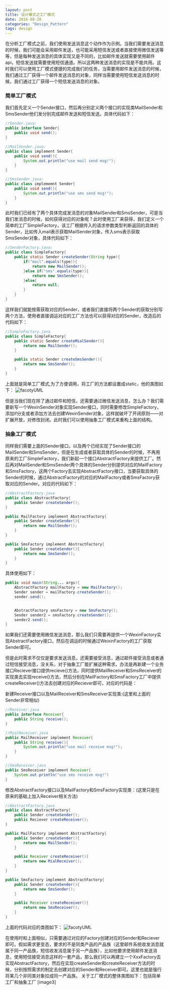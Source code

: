 ```yaml
---
layout: post
title: 设计模式之工厂模式
date: 2016-08-20
categories: "Design_Pattern"
tags: design
---
```


在分析工厂模式之前，我们使用发送消息这个动作作为示例。当我们需要发送消息的时候，我们可能会采用邮件发送，也可能采用短信发送或者直接使用微信发送等等，但是每种发送消息的具体实现又是不同的，比如邮件发送就需要使用邮件api，短信发送就需要使用短信通道。所以这两种发送消息的实现是不能共用。这时我们可以使用工厂模式便捷的完成我们的任务，当需要用邮件发送消息的时候，我们通过工厂获得一个邮件发送消息的对象，同样当需要使用短信发送消息的时候，我们通过工厂获得一个短信发送消息的对象。

### 简单工厂模式

我们首先定义一个Sender接口，然后再分别定义两个接口的实现类MailSender和SmsSender他们发分别完成邮件发送和短信发送。具体代码如下：

```java
//Sender.java:
public interface Sender{
    public void send();
}

//MailSender.java:
public class implement Sender{
    public void send(){
        System.out.println("use mail send msg!");
    }
}

//SmsSender.java:
public class implememnt Sender{
    public void send(){
        System.out.println("use sms send msg!");
    }
}
```

此时我们已经有了两个具体完成发消息的对象MailSender和SmsSender，可是当我们发消息的时候，如何获得对应的对象呢？此时使用工厂来获得，我们定义一个简单的工厂SimpleFactory，该工厂根据传入的请求参数类型判断返回的具体的Sender，比如传入mail表示获取MailSender对象，传入sms表示获取SmsSender对象，具体代码如下：
```java
//SenderFactory.java:
public class SimpleFactory{
    public static Sender createSender(String type){
        if("mail".equals(type)){
            return new MailSender();     
        }else if("sms".equals(type)){
            return new SmsSender();
        }else{
            return null;
        }
    }
}
```
这样我们就能按需获取对应的Sender，或者我们直接将两个Sender的获取分别写两个方法，使用者直接调运对应的工厂方法也可以获得对应的Sender，改造后的代码如下：
```java
//SimpleFactory.java
public class SimpleFactory{
    public static Sender createMialSender(){
        return new MailSender();
    }

    public static Sender createSmsSender(){
        return new SmsSender();
    }
}
```
上面就是简单工厂模式,为了方便调用，将工厂的方法都设置成static，他的类图如下：
![facotyUML](http://ox1nrsgam.bkt.clouddn.com/designerFactory.png)

但是当我们现在除了通过邮件和短信，还需要通过微信发送消息，怎么办？我们需要新写一个WexinSender对象实现Sender接口，同时需要修改SimpleFactory，添加if分支或者添加方法去创建WexinSender对象，这样就破坏了开闭原则——对扩展开放，对修改封闭。此时我们可以使用抽象工厂模式来重构上面的结构。

### 抽象工厂模式

同样我们需要上面的Sender接口，以及两个已经实现了Sender接口的MailSender和SmsSender，但是在生成或者获取具体的Sender的时候，不再用原来的工厂SimpleFactory，我们新起一个接口AbstractFactory来提供工厂。然后再对MailSender和SmsSender两个具体的Sender分别提供对应的MailFactory和SmsFactory，这两个Factory去实现AbstractFactory接口，当要获取具体的Sender的时候，通过AbstractFactory的对应的MailFactory或者SmsFactory获取对应的Sender。对应的代码如下：

```java
//AbstractFactory.java
public class AbstractFactory{
    public Sender createSender();
}

public MailFactory implement AbstractFactory{
    public Sender createSender(){
        return new MailSender();
    }
}

public SmsFactory implement AbstractFactory{
    public Sender createSender(){
        return new SmsSender();
    }
}
```
具体使用如下：
```java
public void main(String... args){
    AbstractFactory mailFactory = new MailFactory();
    Sender sender = mailFactory.createSender();
    sender.send();


    AbstractFactory smsFactory = new SmsFactory();
    Sender sender2 = smsFactory.createSender();
    sender2.send();
}
```
如果我们还需要使用微信发送消息，那么我们只需要再提供一个WexinFactory实现AbstractFactory接口，然后在调运的时候通过WeixinFactory的工厂获取Sender即可。

但是此时需求不仅仅是要求发送消息，还需要接受消息，通过邮件接受消息或者通过短信接受消息，没关系，对于抽象工厂能扩展这种需求。办法是再新建一个业务接口Reciever接口提供recieve()方法，同时提供MailReceiver和SmsReceiver的实现类去实现receive()方法，然后分别在MailFactory和SmsFactory工厂中提供createReceiver()方法去创建对应的Reciever即可，对应的代码是：

新建Receiver接口以及MailReceiver和SmsReceiver实现类:(这里和上面的Sender非常相似)
```java
//Receiver.java
public interface Receiver{
    public String receive();
}

//MialReceiver.java
public MailReceiver implement Receiver{
    public String receive(){
        System.out.println("use mail receive msg!");
    }
}

//SmsReceiver.java
public SmsReceiver implement Receiver{
    System.out.println("use sms receive msg!")
}
```
修改AbstractFactory接口以及MailFactory和SmsFactory实现类：(这里只是在原来的基础上加入Receiver相关方法)
```java
//AbstractFactory.java
public class AbstractFactory{
    public Sender createSender();
    public Reciever createReceiver();
}

public MailFactory implement AbstractFactory{
    public Sender createSender(){
        return new MailSender();
    }

    public Receiver createReceiver(){
        return new MialReceiver();
    }
}

public SmsFactory implement AbstractFactory{
    public Sender createSender(){
        return new SmsSender();
    }

    public Receiver createReceiver(){
        return new SmsReceiver();
    }
}
```

上面的代码对应的类图如下：
![facotyUML](http://ox1nrsgam.bkt.clouddn.com/designerFactory.png)

在使用时和上面相似，只需要通过对应的Factory创建对应的Sender和Reciever即可。假如需求更变态，要求的不是同类产品的产品族（这里邮件系统收发消息就属于同一产品族，短信收发消息属于另一产品族），比如他要求使用邮件发送消息，使用短信接受消息这样的一套产品，那么我们可以再建立一个XxxFactory去实现AbstractFactory，然后在实现createSender和createReceiver方法的时候，分别按照需求的制定去创建对应的Sender和Receiver即可。这里也就是强行将某几个非同类对象拉成同一产品族。 关于工厂模式的整体类图如下：包括简单工厂和抽象工厂 [image3]
